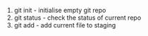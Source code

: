 1. git init - initialise empty git repo
2. git status - check the status of current repo
3. git add <filename> - add current file to staging